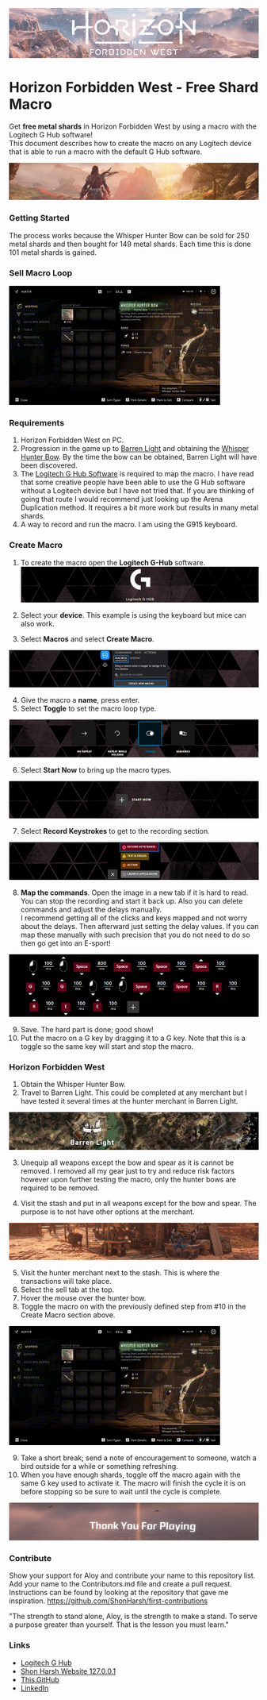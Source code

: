![Logo](https://raw.githubusercontent.com/ShonHarsh/HorizonForbiddenWest-ShardMacro-LogitechGHub/main/images/HFW-Banner-Logo.png)

# Horizon Forbidden West - Free Shard Macro

Get **free metal shards** in Horizon Forbidden West by using a macro with the Logitech G Hub software!<br />
This document describes how to create the macro on any Logitech device that is able to run a macro with the default G Hub software.

![Onward](https://raw.githubusercontent.com/ShonHarsh/HorizonForbiddenWest-ShardMacro-LogitechGHub/main/images/HFW-Banner-Onward.png)

### Getting Started

The process works because the Whisper Hunter Bow can be sold for 250 metal shards and then bought for 149 metal shards.  Each time this is done 101 metal shards is gained.

### Sell Macro Loop
![WHB](https://raw.githubusercontent.com/ShonHarsh/HorizonForbiddenWest-ShardMacro-LogitechGHub/main/images/HFW-Macro-WHB.gif)

### Requirements

1. Horizon Forbidden West on PC.
2. Progression in the game up to [Barren Light](https://horizon.fandom.com/wiki/Barren_Light?so=search) and obtaining the [Whisper Hunter Bow](https://horizon.fandom.com/wiki/Whisper_Hunter_Bow).  By the time the bow can be obtained, Barren Light will have been discovered.
3. The [Logitech G Hub Software](https://www.logitechg.com/en-us/innovation/g-hub.html) is required to map the macro.  I have read that some creative people have been able to use the G Hub software without a Logitech device but I have not tried that.  If you are thinking of going that route I would recommend just looking up the Arena Duplication method.  It requires a bit more work but results in many metal shards.
4. A way to record and run the macro.  I am using the G915 keyboard.

### Create Macro
1. To create the macro open the **Logitech G-Hub** software.
![BannerLogitech](https://raw.githubusercontent.com/ShonHarsh/HorizonForbiddenWest-ShardMacro-LogitechGHub/main/images/HFW-Banner-GHub.png)

2. Select your **device**.  This example is using the keyboard but mice can also work.
3. Select **Macros** and select **Create Macro**.

![SelectMacro](https://raw.githubusercontent.com/ShonHarsh/HorizonForbiddenWest-ShardMacro-LogitechGHub/main/images/HFW-Macro-SelectMacros.png)

4. Give the macro a **name**, press enter.
5. Select **Toggle** to set the macro loop type.

![SelectToggle](https://raw.githubusercontent.com/ShonHarsh/HorizonForbiddenWest-ShardMacro-LogitechGHub/main/images/HFW-Macro-SelectToggle.png)

6. Select **Start Now** to bring up the macro types.

![StartNow](https://raw.githubusercontent.com/ShonHarsh/HorizonForbiddenWest-ShardMacro-LogitechGHub/main/images/HFW-Macro-StartNow.png)

7. Select **Record Keystrokes** to get to the recording section.

![RecordKeystrokes](https://raw.githubusercontent.com/ShonHarsh/HorizonForbiddenWest-ShardMacro-LogitechGHub/main/images/HFW-Macro-RecordKeystrokes.png)

8. **Map the commands**.  Open the image in a new tab if it is hard to read.  You can stop the recording and start it back up.  Also you can delete commands and adjust the delays manually.<br />
I recommend getting all of the clicks and keys mapped and not worry about the delays.  Then afterward just setting the delay values.  If you can map these manually with such precision that you do not need to do so then go get into an E-sport!

![MacroMap](https://raw.githubusercontent.com/ShonHarsh/HorizonForbiddenWest-ShardMacro-LogitechGHub/main/images/HFW-Macro-MacroMap.png)

9. Save.  The hard part is done; good show!
10. Put the macro on a G key by dragging it to a G key. Note that this is a toggle so the same key will start and stop the macro.

### Horizon Forbidden West
1. Obtain the Whisper Hunter Bow.
2. Travel to Barren Light.  This could be completed at any merchant but I have tested it several times at the hunter merchant in Barren Light.

![BarrenLight](https://raw.githubusercontent.com/ShonHarsh/HorizonForbiddenWest-ShardMacro-LogitechGHub/main/images/HFW-BarrenLight.png)

3. Unequip all weapons except the bow and spear as it is cannot be removed.  I removed all my gear just to try and reduce risk factors however upon further testing the macro, only the hunter bows are required to be removed.

4. Visit the stash and put in all weapons except for the bow and spear.  The purpose is to not have other options at the merchant.

![Stash](https://raw.githubusercontent.com/ShonHarsh/HorizonForbiddenWest-ShardMacro-LogitechGHub/main/images/HFW-Macro-Stash.png)

5. Visit the hunter merchant next to the stash.  This is where the transactions will take place.
6. Select the sell tab at the top.
7. Hover the mouse over the hunter bow.
8. Toggle the macro on with the previously defined step from #10 in the Create Macro section above.

![Macro-WHB](https://raw.githubusercontent.com/ShonHarsh/HorizonForbiddenWest-ShardMacro-LogitechGHub/main/images/HFW-Macro-WHB.gif)

9. Take a short break; send a note of encouragement to someone, watch a bird outside for a while or something refreshing.
10. When you have enough shards, toggle off the macro again with the same G key used to activate it.  The macro will finish the cycle it is on before stopping so be sure to wait until the cycle is complete.

![ThankYou](https://raw.githubusercontent.com/ShonHarsh/HorizonForbiddenWest-ShardMacro-LogitechGHub/main/images/HFW-Macro-ThankYou.jpg)

### Contribute

Show your support for Aloy and contribute your name to this repository list. Add your name to the Contributors.md file and create a pull request.
Instructions can be found by looking at the repository that gave me inspiration. https://github.com/ShonHarsh/first-contributions

"The strength to stand alone, Aloy, is the strength to make a stand. To serve a purpose greater than yourself. That is the lesson you must learn."


### Links
- [Logitech G Hub](https://www.logitechg.com/en-us/innovation/g-hub.html)
- [Shon Harsh Website 127.0.0.1](https://shonharsh.github.io/curriculum-vitae/index.html)
- [This.GitHub](https://github.com/shonharsh)
- [LinkedIn](https://www.linkedin.com/in/shonharsh/)

